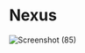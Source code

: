 # Nexus
![Screenshot (85)](https://github.com/Henitvaghasiya2003/Nexus/assets/162866307/437cd08d-33ca-4178-9634-40ee5205a9f0)
